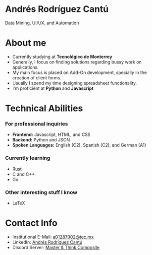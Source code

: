 # Andrés Rodríguez Cantú
Data Mining, UI/UX, and Automation 

# About me
* Currently studying at **Tecnológico de Monterrey**
* Generally, I focus on finding solutions regarding bussy work on applications.
* My main focus is placed on Add-On development, specially in the creation of client forms.
* Usually I spend my time designing spreadsheet functionality.
* I'm proficient at **Python** and **Javascript**

# Technical Abilities
### For professional inquiries 
* **Frontend:** Javascript, HTML, and CSS
* **Backend:** Python and JSON
* **Spoken Languages:** English (C2), Spanish (C2), and German (A1)

### Currently learning 
* Rust
* C and C++
* Go

### Other interesting stuff I know
* LaTeX

# Contact Info
* Institutional E-Mail: a01287002@tec.mx
* LinkedIn: [Andrés Rodríguez Cantú](https://www.linkedin.com/in/andr%C3%A9s-rodr%C3%ADguez-cant%C3%BA-6aa345273/)
* Discord Server: [Master & Think Composite](https://discord.gg/tSyXNT3MuU)
